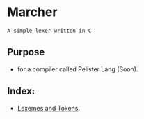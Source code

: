 # Marcher

```
A simple lexer written in C
```

## Purpose 

- for a compiler called Pelister Lang (Soon).


## Index:

- [Lexemes and Tokens](lexemes-tokens.md).

